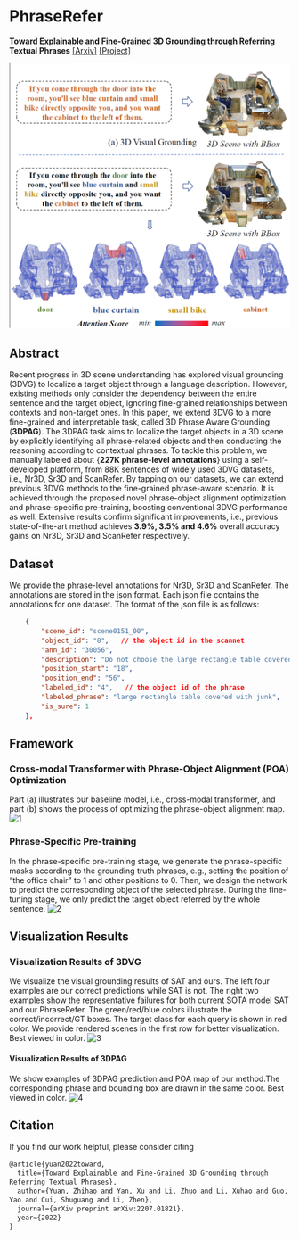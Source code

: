 # PhraseRefer

**Toward Explainable and Fine-Grained 3D Grounding through Referring Textual Phrases** [[Arxiv]](https://arxiv.org/abs/2207.01821) [[Project]](https://yanx27.github.io/phraserefer/)

![1](figures/figure1.png)


## Abstract
Recent progress in 3D scene understanding has explored visual grounding (3DVG) to localize a target object through a language description.
However, existing methods only consider the dependency between the entire sentence and the target object, ignoring fine-grained relationships between contexts and non-target ones. 
In this paper, we extend 3DVG to a more fine-grained and interpretable task, called 3D Phrase Aware Grounding (**3DPAG**).
The 3DPAG task aims to localize the target objects in a 3D scene by explicitly identifying all phrase-related objects and then conducting the reasoning according to contextual phrases.
To tackle this problem, we manually labeled about {**227K phrase-level annotations**} using a self-developed platform, from 88K sentences of widely used 3DVG datasets, i.e., Nr3D, Sr3D and ScanRefer.
By tapping on our datasets, we can extend previous 3DVG methods to the fine-grained phrase-aware scenario.
It is achieved through the proposed novel phrase-object alignment optimization and phrase-specific pre-training, boosting conventional 3DVG performance as well.
Extensive results confirm significant improvements, i.e., previous state-of-the-art method achieves **3.9\%, 3.5\% and 4.6\%** overall accuracy gains on Nr3D, Sr3D and ScanRefer respectively.

## Dataset
We provide the phrase-level annotations for Nr3D, Sr3D and ScanRefer. The annotations are stored in the json format. Each json file contains the annotations for one dataset. The format of the json file is as follows:
```json
    {
        "scene_id": "scene0151_00",
        "object_id": "8",   // the object id in the scannet
        "ann_id": "30056",
        "description": "Do not choose the large rectangle table covered with junk. Choose the small round table tucked next to the round chair.",
        "position_start": "18",
        "position_end": "56",
        "labeled_id": "4",   // the object id of the phrase
        "labeled_phrase": "large rectangle table covered with junk",
        "is_sure": 1
    },
```

## Framework
### Cross-modal Transformer with Phrase-Object Alignment (POA) Optimization
Part (a) illustrates our baseline model, i.e., cross-modal transformer, and part (b) shows the process of optimizing the phrase-object alignment map.
![1](https://yanx27.github.io/phraserefer/figs/figure2.png)

### Phrase-Specific Pre-training
In the phrase-specific pre-training stage, we generate the phrase-specific masks according to the grounding truth phrases, e.g., setting the position of “the office chair” to 1 and other positions to 0. Then, we design the network to predict the corresponding object of the selected phrase. During the fine-tuning stage, we only predict the target object referred by the whole sentence.
![2](https://yanx27.github.io/phraserefer/figs/figure3.png)

## Visualization Results
### Visualization Results of 3DVG
We visualize the visual grounding results of SAT and ours. The left four examples are our correct predictions while SAT is not. The right two examples show the representative failures for both current SOTA model SAT and our PhraseRefer. The green/red/blue colors illustrate the correct/incorrect/GT boxes. The target class for each query is shown in red color. We provide rendered scenes in the first row for better visualization. Best viewed in color.
![3](https://yanx27.github.io/phraserefer/figs/figure4.png)

#### Visualization Results of 3DPAG
We show examples of 3DPAG prediction and POA map of our method.The corresponding phrase and bounding box are drawn in the same color. Best viewed in color.
![4](https://yanx27.github.io/phraserefer/figs/figure5.png)

## Citation
If you find our work helpful, please consider citing
```
@article{yuan2022toward,
  title={Toward Explainable and Fine-Grained 3D Grounding through Referring Textual Phrases},
  author={Yuan, Zhihao and Yan, Xu and Li, Zhuo and Li, Xuhao and Guo, Yao and Cui, Shuguang and Li, Zhen},
  journal={arXiv preprint arXiv:2207.01821},
  year={2022}
}
```
